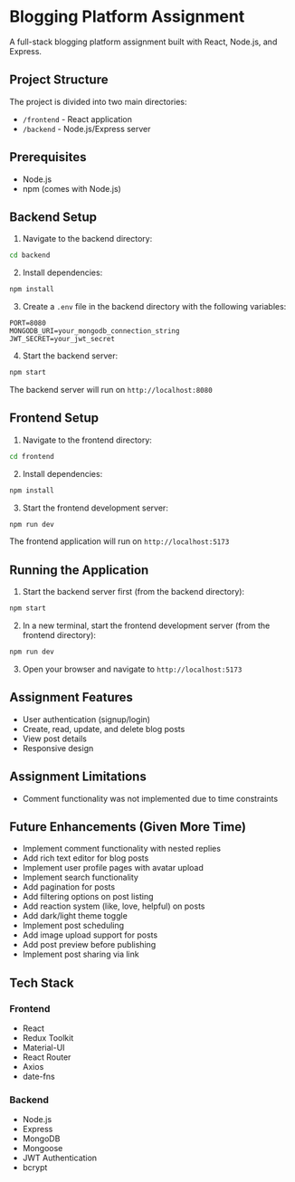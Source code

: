 # Blogging Platform Assignment

A full-stack blogging platform assignment built with React, Node.js, and Express.

## Project Structure

The project is divided into two main directories:
- `/frontend` - React application
- `/backend` - Node.js/Express server

## Prerequisites

- Node.js
- npm (comes with Node.js)

## Backend Setup

1. Navigate to the backend directory:
```bash
cd backend
```

2. Install dependencies:
```bash
npm install
```

3. Create a `.env` file in the backend directory with the following variables:
```env
PORT=8080
MONGODB_URI=your_mongodb_connection_string
JWT_SECRET=your_jwt_secret
```

4. Start the backend server:
```bash
npm start
```

The backend server will run on `http://localhost:8080`

## Frontend Setup

1. Navigate to the frontend directory:
```bash
cd frontend
```

2. Install dependencies:
```bash
npm install
```

3. Start the frontend development server:
```bash
npm run dev
```

The frontend application will run on `http://localhost:5173`

## Running the Application

1. Start the backend server first (from the backend directory):
```bash
npm start
```

2. In a new terminal, start the frontend development server (from the frontend directory):
```bash
npm run dev
```

3. Open your browser and navigate to `http://localhost:5173`

## Assignment Features

- User authentication (signup/login)
- Create, read, update, and delete blog posts
- View post details
- Responsive design

## Assignment Limitations
- Comment functionality was not implemented due to time constraints

## Future Enhancements (Given More Time)
- Implement comment functionality with nested replies
- Add rich text editor for blog posts
- Implement user profile pages with avatar upload
- Implement search functionality
- Add pagination for posts
- Add filtering options on post listing
- Add reaction system (like, love, helpful) on posts
- Add dark/light theme toggle
- Implement post scheduling
- Add image upload support for posts
- Add post preview before publishing
- Implement post sharing via link


## Tech Stack

### Frontend
- React
- Redux Toolkit
- Material-UI
- React Router
- Axios
- date-fns

### Backend
- Node.js
- Express
- MongoDB
- Mongoose
- JWT Authentication
- bcrypt